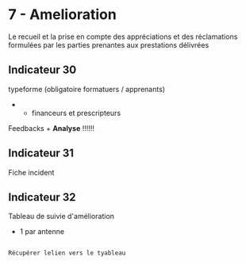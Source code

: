 # 7 - Amelioration

<p class="p-emphase"> Le recueil et la prise en compte des appréciations et des réclamations formulées par les parties prenantes aux prestations délivrées</p>

## Indicateur 30

typeforme (obligatoire formatuers / apprenants)

- + financeurs et prescripteurs
 
Feedbacks + **Analyse** !!!!!!


## Indicateur 31 

Fiche incident


## Indicateur 32

Tableau de suivie d'amélioration

- 1 par antenne

```{note}

Récupérer lelien vers le tyableau

```


